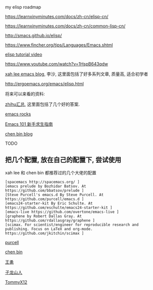 
my elisp roadmap

https://learnxinyminutes.com/docs/zh-cn/elisp-cn/

https://learnxinyminutes.com/docs/zh-cn/common-lisp-cn/

http://smacs.github.io/elisp/

https://www.fincher.org/tips/Languages/Emacs.shtml

[elisp tutorial video](https://www.youtube.com/watch?v=CH0RUrO_oww)

https://www.youtube.com/watch?v=1HspB643qdw

[xah lee emacs blog](http://ergoemacs.org/), 李沙, 这里面包括了好多系列文章, 质量高, 适合初学者

http://ergoemacs.org/emacs/elisp.html

将来可以来看的资料:

[zhihu汇总](https://www.zhihu.com/question/19765376), 这里面包括了几个好的答案.

[emacs rocks](http://emacsrocks.com/)

[Emacs 101 新手求生指南](https://github.com/emacs-tw/emacs-101-beginner-survival-guide)

[chen bin blog](http://blog.binchen.org/)

TODO

## 把几个配置, 放在自己的配置下, 尝试使用

xah lee 和 chen bin 都推荐过的几个大佬的配置

```
[spacemacs http://spacemacs.org/ ]
[emacs prelude by Bozhidar Batsov. At https://github.com/bbatsov/prelude ]
[Steve Purcell's emacs.d By Steve Purcell. At https://github.com/purcell/emacs.d ]
[emacs24-starter-kit By Eric Schulte. At https://github.com/eschulte/emacs24-starter-kit ]
[emacs-live https://github.com/overtone/emacs-live ]
[graphene by Robert Dallas Gray. At https://github.com/rdallasgray/graphene ]
[scimax. For scientist/engineer for reproducible research and publishing. Focus on LaTeX and org-mode. https://github.com/jkitchin/scimax ]
```

[purcell](https://github.com/purcell/emacs.d)

[chen bin](https://github.com/redguardtoo/emacs.d)

[王勇](https://github.com/manateelazycat/lazycat-emacs)

[子龙山人](https://github.com/zilongshanren/spacemacs-private)

[TommyX12](https://github.com/TommyX12/tommyx-emacs)
